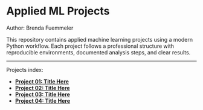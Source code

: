 # Applied ML Projects

Author: Brenda Fuemmeler

This repository contains applied machine learning projects using a modern Python workflow.
Each project follows a professional structure with reproducible environments, documented analysis steps, and clear results.

--- 

Projects index:

- [**Project 01: Title Here**](project01/README.md)
- [**Project 02: Title Here**](project02/README.md)
- [**Project 03: Title Here**](project03/README.md)
- [**Project 04: Title Here**](project04/README.md)
